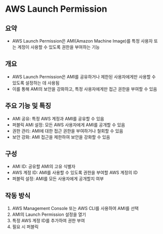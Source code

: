# AWS Launch Permission

## 요약
- AWS Launch Permission은 AMI(Amazon Machine Image)를 특정 사용자 또는 계정이 사용할 수 있도록 권한을 부여하는 기능

## 개요
- AWS Launch Permission은 AMI를 공유하거나 제한된 사용자에게만 사용할 수 있도록 설정하는 데 사용됨
- 이를 통해 AMI의 보안을 강화하고, 특정 사용자에게만 접근 권한을 부여할 수 있음

## 주요 기능 및 특징
- AMI 공유: 특정 AWS 계정과 AMI를 공유할 수 있음
- 퍼블릭 AMI 설정: 모든 AWS 사용자에게 AMI를 공개할 수 있음
- 권한 관리: AMI에 대한 접근 권한을 부여하거나 철회할 수 있음
- 보안 강화: AMI 접근을 제한하여 보안을 강화할 수 있음

## 구성
- AMI ID: 공유할 AMI의 고유 식별자
- AWS 계정 ID: AMI를 사용할 수 있도록 권한을 부여할 AWS 계정의 ID
- 퍼블릭 설정: AMI를 모든 사용자에게 공개할지 여부

## 작동 방식
1. AWS Management Console 또는 AWS CLI를 사용하여 AMI를 선택
2. AMI의 Launch Permission 설정을 열기
3. 특정 AWS 계정 ID를 추가하여 권한 부여
4. 필요 시 퍼블릭